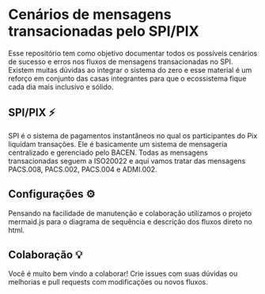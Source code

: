 # Cenários de mensagens transacionadas pelo SPI/PIX

Esse repositório tem como objetivo documentar todos os possíveis cenários de sucesso e erros nos fluxos de mensagens transacionadas no SPI. Existem muitas dúvidas ao integrar o sistema do zero e esse material é um reforço em conjunto das casas integrantes para que o ecossistema fique cada dia mais inclusivo e sólido.

## SPI/PIX ⚡️

SPI é o sistema de pagamentos instantâneos no qual os participantes do Pix liquidam transações. Ele é basicamente um sistema de mensageria centralizado e gerenciado pelo BACEN. Todas as mensagens transacionadas seguem a ISO20022 e aqui vamos tratar das mensagens PACS.008, PACS.002, PACS.004 e ADMI.002.

## Configurações ⚙️

Pensando na facilidade de manutenção e colaboração utilizamos o projeto mermaid.js para o diagrama de sequência e descrição dos fluxos direto no html.


## Colaboração 💡

Você é muito bem vindo a colaborar! Crie issues com suas dúvidas ou melhorias e pull requests com modificações ou novos fluxos. 
